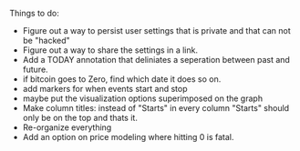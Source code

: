 Things to do:

- Figure out a way to persist user settings that is private and that can not be "hacked"
- Figure out a way to share the settings in a link.
- Add a TODAY annotation that deliniates a seperation between past and future.
- if bitcoin goes to Zero, find which date it does so on.
- add markers for when events start and stop
- maybe put the visualization options superimposed on the graph
- Make column titles: instead of "Starts" in every column "Starts" should only be on the top and thats it.
- Re-organize everything
- Add an option on price modeling where hitting 0 is fatal.

